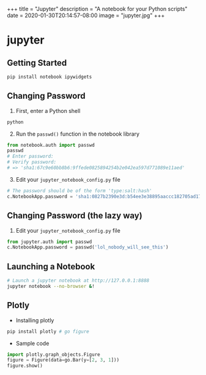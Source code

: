 +++
title = "Jupyter"
description = "A notebook for your Python scripts"
date = 2020-01-30T20:14:57-08:00
image = "jupyter.jpg"
+++

# jupyter

## Getting Started

```sh
pip install notebook ipywidgets
```

## Changing Password

1. First, enter a Python shell

  ```sh
  python
  ```

2. Run the `passwd()` function in the notebook library

  ```py
  from notebook.auth import passwd
  passwd
  # Enter password:
  # Verify password:
  # => 'sha1:67c9e60bb8b6:9ffede0825894254b2e042ea597d771089e11aed'
  ```

3. Edit your `jupyter_notebook_config.py` file

  ```py
  # The password should be of the form 'type:salt:hash'
  c.NotebookApp.password = 'sha1:0827b2390e3d:b54ee3e38895aaccc182705ad174bfb3c6e86a10'
  ```


## Changing Password (the lazy way)

1. Edit your `jupyter_notebook_config.py` file

  ```py
  from jupyter.auth import passwd
  c.NotebookApp.password = passwd('lol_nobody_will_see_this')
  ```


## Launching a Notebook

```sh
# Launch a jupyter notebook at http://127.0.0.1:8888
jupyter notebook --no-browser &!
```

## Plotly

* Installing plotly

```sh
pip install plotly # go figure
```

* Sample code

```py
import plotly.graph_objects.Figure
figure = Figure(data=go.Bar(y=[2, 3, 1]))
figure.show()
```
